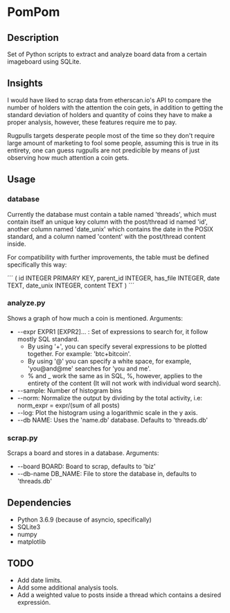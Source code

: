 # PomPom

## Description

Set of Python scripts to extract and analyze board data from a certain imageboard using SQLite.

## Insights

I would have liked to scrap data from etherscan.io's API to compare the number of holders with the attention the coin gets, in addition to getting the standard deviation of holders and quantity of coins they have to make a proper analysis, however, these features require me to pay.

Rugpulls targets desperate people most of the time so they don't require large amount of marketing to fool some people, assuming this is true in its entirety, one can guess rugpulls are not predicible by means of just observing how much attention a coin gets.

## Usage

### database

Currently the database must contain a table named 'threads', which must contain itself an unique key column with the post/thread id named 'id', another column named 'date_unix' which contains the date in the POSIX standard, and a column named 'content' with the post/thread content inside.

For compatibility with further improvements, the table must be defined specifically this way:

´´´
(
id INTEGER PRIMARY KEY,
parent_id INTEGER,
has_file INTEGER,
date TEXT,
date_unix INTEGER,
content TEXT
)
´´´

### analyze.py

Shows a graph of how much a coin is mentioned.
Arguments:
- --expr EXPR1 [EXPR2]... : Set of expressions to search for, it follow mostly SQL standard.
  + By using '+', you can specify several expressions to be plotted together. For example: 'btc+bitcoin'.
  + By using '@' you can specify a white space, for example, 'you@and@me' searches for 'you and me'.
  + % and _ work the same as in SQL, %, however, applies to the entirety of the content (It will not work with individual word search).
- --sample: Number of histogram bins
- --norm: Normalize the output by dividing by the total activity, i.e: norm_expr = expr/(sum of all posts)
- --log: Plot the histogram using a logarithmic scale in the y axis.
- --db NAME: Uses the 'name.db' database. Defaults to 'threads.db'

### scrap.py

Scraps a board and stores in a database.
Arguments:
- --board BOARD: Board to scrap, defaults to 'biz'
- --db-name DB_NAME: File to store the database in, defaults to 'threads.db'

## Dependencies

- Python 3.6.9 (because of asyncio, specifically)
- SQLite3
- numpy
- matplotlib

## TODO

- Add date limits.
- Add some additional analysis tools.
- Add a weighted value to posts inside a thread which contains a desired expressión.

